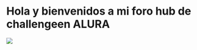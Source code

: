 <!DOCTYPE html>
<html lang="en">
<head>
    <meta charset="UTF-8">
    <meta name="viewport" content="width=device-width, initial-scale=1.0">
    <title>Foro hub</title>

</head>
<body>
    <h1>Hola y bienvenidos a mi foro hub de challengeen ALURA</h1>
    <img src="https://i.pinimg.com/564x/bf/8f/6a/bf8f6a90ecfb706c2819b233fd9f0d2f.jpg"/>
</body>
</html>
